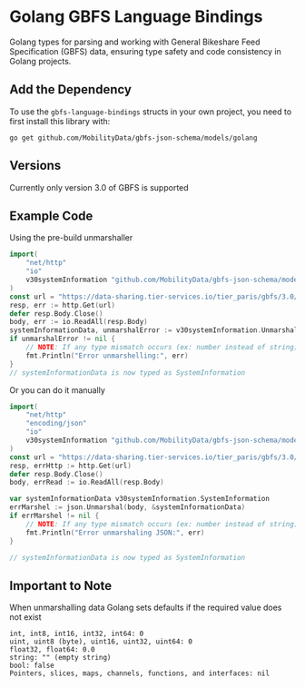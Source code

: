 # Golang GBFS Language Bindings

Golang types for parsing and working with General Bikeshare Feed Specification (GBFS) data, ensuring type safety and code consistency in Golang projects.

## Add the Dependency

To use the `gbfs-language-bindings` structs in your own project, you need to
first install this library with: 

```
go get github.com/MobilityData/gbfs-json-schema/models/golang 
```

## Versions
Currently only version 3.0 of GBFS is supported

## Example Code
Using the pre-build unmarshaller
```go
import(
    "net/http"
    "io"
    v30systemInformation "github.com/MobilityData/gbfs-json-schema/models/golang/v3.0/system_information"
)
const url = "https://data-sharing.tier-services.io/tier_paris/gbfs/3.0/system-information";
resp, err := http.Get(url)
defer resp.Body.Close()
body, err := io.ReadAll(resp.Body)
systemInformationData, unmarshalError := v30systemInformation.UnmarshalSystemInformation(body)
if unmarshalError != nil {
    // NOTE: If any type mismatch occurs (ex: number instead of string) it will show up as an error
    fmt.Println("Error unmarshelling:", err)
}
// systemInformationData is now typed as SystemInformation
```
Or you can do it manually
```go
import(
    "net/http"
    "encoding/json"
    "io"
    v30systemInformation "github.com/MobilityData/gbfs-json-schema/models/golang/v3.0/system_information"
)
const url = "https://data-sharing.tier-services.io/tier_paris/gbfs/3.0/system-information";
resp, errHttp := http.Get(url)
defer resp.Body.Close()
body, errRead := io.ReadAll(resp.Body)

var systemInformationData v30systemInformation.SystemInformation
errMarshel := json.Unmarshal(body, &systemInformationData)
if errMarshel != nil {
    // NOTE: If any type mismatch occurs (ex: number instead of string) it will show up as an error
    fmt.Println("Error unmarshaling JSON:", err)
}

// systemInformationData is now typed as SystemInformation
```

## Important to Note
When unmarshalling data Golang sets defaults if the required value does not exist
```
int, int8, int16, int32, int64: 0
uint, uint8 (byte), uint16, uint32, uint64: 0
float32, float64: 0.0
string: "" (empty string)
bool: false
Pointers, slices, maps, channels, functions, and interfaces: nil
```
